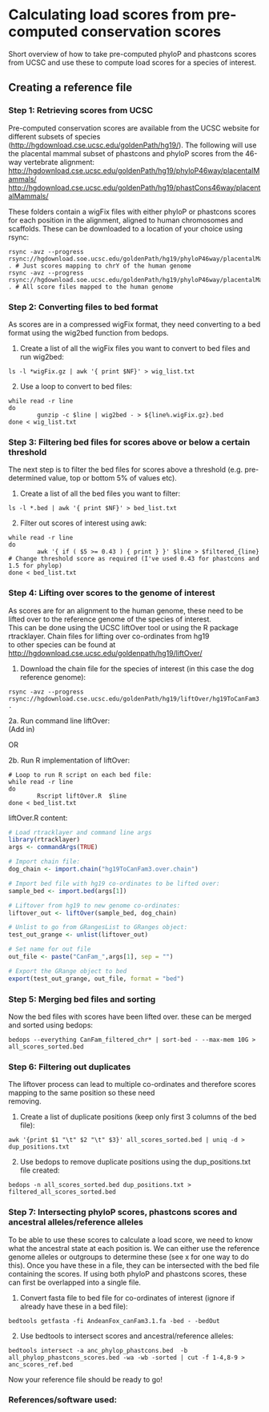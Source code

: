 # Calculating load scores from pre-computed conservation scores

Short overview of how to take pre-computed phyloP and phastcons scores from UCSC and use these to compute load scores for a species of interest.

## Creating a reference file

### Step 1: Retrieving scores from UCSC

Pre-computed conservation scores are available from the UCSC website for different subsets of species (http://hgdownload.cse.ucsc.edu/goldenPath/hg19/). 
The following will use the placental mammal subset of phastcons and phyloP scores from the 46-way vertebrate alignment:  
http://hgdownload.cse.ucsc.edu/goldenPath/hg19/phyloP46way/placentalMammals/  
http://hgdownload.cse.ucsc.edu/goldenPath/hg19/phastCons46way/placentalMammals/

These folders contain a wigFix files with either phyloP or phastcons scores for each position in the alignment, aligned to human chromosomes and scaffolds. 
These can be downloaded to a location of your choice using rsync:
```linux
rsync -avz --progress rsync://hgdownload.soe.ucsc.edu/goldenPath/hg19/phyloP46way/placentalMammals/chrY.phyloP46way.placental.wigFix.gz . # Just scores mapping to chrY of the human genome
rsync -avz --progress rsync://hgdownload.soe.ucsc.edu/goldenPath/hg19/phyloP46way/placentalMammals/*.wigFix.gz . # All score files mapped to the human genome
```

### Step 2: Converting files to bed format

As scores are in a compressed wigFix format, they need converting to a bed format using the wig2bed function from bedops.  
1. Create a list of all the wigFix files you want to convert to bed files and run wig2bed:
```linux
ls -l *wigFix.gz | awk '{ print $NF}' > wig_list.txt
```
2. Use a loop to convert to bed files:  
```linux
while read -r line
do
        gunzip -c $line | wig2bed - > ${line%.wigFix.gz}.bed
done < wig_list.txt
```

### Step 3: Filtering bed files for scores above or below a certain threshold

The next step is to filter the bed files for scores above a threshold (e.g. pre-determined value, top or bottom 5% of values etc).
1. Create a list of all the bed files you want to filter:
```linux
ls -l *.bed | awk '{ print $NF}' > bed_list.txt
```
2. Filter out scores of interest using awk:
```linux
while read -r line 
do
        awk '{ if ( $5 >= 0.43 ) { print } }' $line > $filtered_{line}  # Change threshold score as required (I've used 0.43 for phastcons and 1.5 for phylop)
done < bed_list.txt
```

### Step 4: Lifting over scores to the genome of interest

As scores are for an alignment to the human genome, these need to be lifted over to the reference genome of the species of interest.  
This can be done using the UCSC liftOver tool or using the R package rtracklayer. Chain files for lifting over co-ordinates from hg19  
to other species can be found at http://hgdownload.cse.ucsc.edu/goldenpath/hg19/liftOver/

1. Download the chain file for the species of interest (in this case the dog reference genome):
```linux
rsync -avz --progress rsync://hgdownload.cse.ucsc.edu/goldenPath/hg19/liftOver/hg19ToCanFam3.over.chain.gz . 
```
2a. Run command line liftOver:  
(Add in)

OR  

2b. Run R implementation of liftOver:
```linux
# Loop to run R script on each bed file:
while read -r line 
do
        Rscript liftOver.R  $line 
done < bed_list.txt
```
liftOver.R content:
```R
# Load rtracklayer and command line args
library(rtracklayer)
args <- commandArgs(TRUE)

# Import chain file:
dog_chain <- import.chain("hg19ToCanFam3.over.chain")

# Import bed file with hg19 co-ordinates to be lifted over:
sample_bed <- import.bed(args[1])

# Liftover from hg19 to new genome co-ordinates:
liftover_out <- liftOver(sample_bed, dog_chain)

# Unlist to go from GRangesList to GRanges object:
test_out_grange <- unlist(liftover_out)

# Set name for out file
out_file <- paste("CanFam_",args[1], sep = "")

# Export the GRange object to bed
export(test_out_grange, out_file, format = "bed")
```
### Step 5: Merging bed files and sorting
Now the bed files with scores have been lifted over. these can be merged and sorted using bedops:
```linux
bedops --everything CanFam_filtered_chr* | sort-bed - --max-mem 10G > all_scores_sorted.bed
```

### Step 6: Filtering out duplicates

The liftover process can lead to multiple co-ordinates and therefore scores mapping to the same position so these need  
removing. 
1. Create a list of duplicate positions (keep only first 3 columns of the bed file):
```linux
awk '{print $1 "\t" $2 "\t" $3}' all_scores_sorted.bed | uniq -d > dup_positions.txt
```
2. Use bedops to remove duplicate positions using the dup_positions.txt file created:
```linux
bedops -n all_scores_sorted.bed dup_positions.txt > filtered_all_scores_sorted.bed
```

### Step 7: Intersecting phyloP scores, phastcons scores and ancestral alleles/reference alleles

To be able to use these scores to calculate a load score, we need to know what the ancestral state at each position is. We can either use the reference
genome alleles or outgroups to determine these (see x for one way to do this). Once you have these in a file, they can be intersected with the bed file
containing the scores. If using both phyloP and phastcons scores, these can first be overlapped into a single file.  
1. Convert fasta file to bed file for co-ordinates of interest (ignore if already have these in a bed file):
```linux
bedtools getfasta -fi AndeanFox_canFam3.1.fa -bed - -bedOut
```
2. Use bedtools to intersect scores and ancestral/reference alleles:
```linux
bedtools intersect -a anc_phylop_phastcons.bed  -b all_phylop_phastcons_scores.bed -wa -wb -sorted | cut -f 1-4,8-9 > anc_scores_ref.bed
```

Now your reference file should be ready to go! 

### References/software used:  


